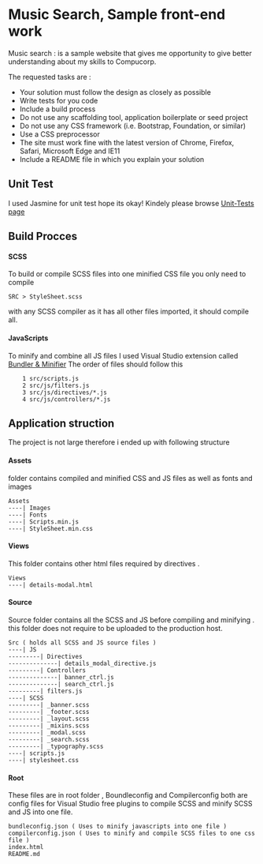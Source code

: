 # Music Search, Sample front-end work
Music search : is a sample website that gives me opportunity to give better understanding about my skills to Compucorp.

The requested tasks are :

* Your solution must follow the design as closely as possible
* Write tests for you code
* Include a build process
* Do not use any scaffolding tool, application boilerplate or seed project
* Do not use any CSS framework (i.e. Bootstrap, Foundation, or similar)
* Use a CSS preprocessor
* The site must work fine with the latest version of Chrome, Firefox, Safari, Microsoft Edge and IE11
* Include a README file in which you explain your solution
 
## Unit Test
I used Jasmine for unit test hope its okay! Kindely please browse [Unit-Tests page](https://faridnaderi.github.io/unittests.html)

## Build Procces
#### SCSS
To build or compile SCSS files into one minified CSS file you only need to compile 
```
SRC > StyleSheet.scss
```
with any SCSS compiler as it has all other files imported, it should compile all.
#### JavaScripts
To minify and combine all JS files I used Visual Studio extension called [Bundler & Minifier](https://github.com/madskristensen/BundlerMinifier)
The order of files should follow this 
```
	1 src/scripts.js
    2 src/js/filters.js
    3 src/js/directives/*.js
    4 src/js/controllers/*.js
```

## Application struction
The project is not large therefore i ended up with following structure

#### Assets
folder contains compiled and minified CSS and JS files as well as fonts and images
```
Assets
----| Images
----| Fonts
----| Scripts.min.js
----| StyleSheet.min.css
```
#### Views
This folder contains other html files required by directives .
```
Views
----| details-modal.html
```
#### Source 
Source folder contains all the SCSS and JS before compiling and minifying . this folder does not require to be uploaded to the production host.
```
Src ( holds all SCSS and JS source files )
----| JS
---------| Directives
--------------| details_modal_directive.js
---------| Controllers
--------------| banner_ctrl.js
--------------| search_ctrl.js
---------| filters.js
----| SCSS
---------| _banner.scss
---------| _footer.scss
---------| _layout.scss
---------| _mixins.scss
---------| _modal.scss
---------| _search.scss
---------| _typography.scss
----| scripts.js
----| stylesheet.css
```
#### Root
These files are in root folder , Boundleconfig and Compilerconfig both are config files for Visual Studio free plugins to compile SCSS and minify SCSS and JS into one file. 
```
bundleconfig.json ( Uses to minify javascripts into one file )
compilerconfig.json ( Uses to minify and compile SCSS files to one css file )
index.html
README.md
```
